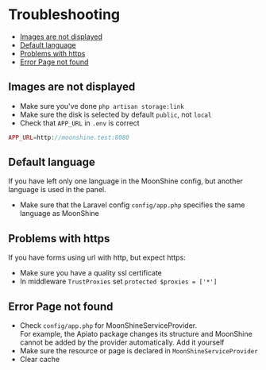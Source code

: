 # Troubleshooting  

  - [Images are not displayed](#images-are-not-displayed)  
  - [Default language](#default-language)  
  - [Problems with https](#problems-with-https)  
  - [Error Page not found](#error-page-not-found)  


<a name="images-are-not-displayed"></a>  
## Images are not displayed  
- Make sure you've done `php artisan storage:link`  
- Make sure the disk is selected by default `public`, not `local`  
- Check that `APP_URL` in `.env` is correct  

```php
APP_URL=http://moonshine.test:8080
```

<a name="default-language"></a>  
## Default language  
If you have left only one language in the MoonShine config, but another language is used in the panel.

- Make sure that the Laravel config `config/app.php` specifies the same language as MoonShine  

<a name="problems-with-https"></a>  
## Problems with https  
If you have forms using url with http, but expect https:  

- Make sure you have a quality ssl certificate  
- In middleware `TrustProxies` set `protected $proxies = ['*']`  

<a name="error-page-not-found"></a>  
## Error Page not found  
- Check `config/app.php` for MoonShineServiceProvider.  
For example, the Apiato package changes its structure and MoonShine cannot be added by the provider automatically. Add it yourself  
- Make sure the resource or page is declared in `MoonShineServiceProvider`  
- Clear cache  


